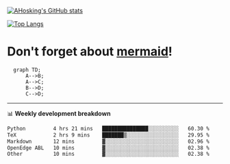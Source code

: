 [![AHosking's GitHub stats](https://github-readme-stats.vercel.app/api?username=ahosking&count_private=true&show_icons=true&theme=onedark&hide_rank=true&include_all_commits=true)](https://github.com/ahosking)

[![Top Langs](https://github-readme-stats.vercel.app/api/top-langs/?username=ahosking&layout=compact&theme=onedark)](https://github.com/ahosking)


# Don't forget about [mermaid](https://github.blog/2022-02-14-include-diagrams-markdown-files-mermaid/)!

```mermaid
  graph TD;
      A-->B;
      A-->C;
      B-->D;
      C-->D;
```
-------

📊 **Weekly development breakdown**

<!--START_SECTION:waka-->

```txt
Python         4 hrs 21 mins   ███████████████░░░░░░░░░░   60.30 %
TeX            2 hrs 9 mins    ███████▒░░░░░░░░░░░░░░░░░   29.95 %
Markdown       12 mins         ▓░░░░░░░░░░░░░░░░░░░░░░░░   02.96 %
OpenEdge ABL   10 mins         ▓░░░░░░░░░░░░░░░░░░░░░░░░   02.38 %
Other          10 mins         ▓░░░░░░░░░░░░░░░░░░░░░░░░   02.38 %
```

<!--END_SECTION:waka-->
